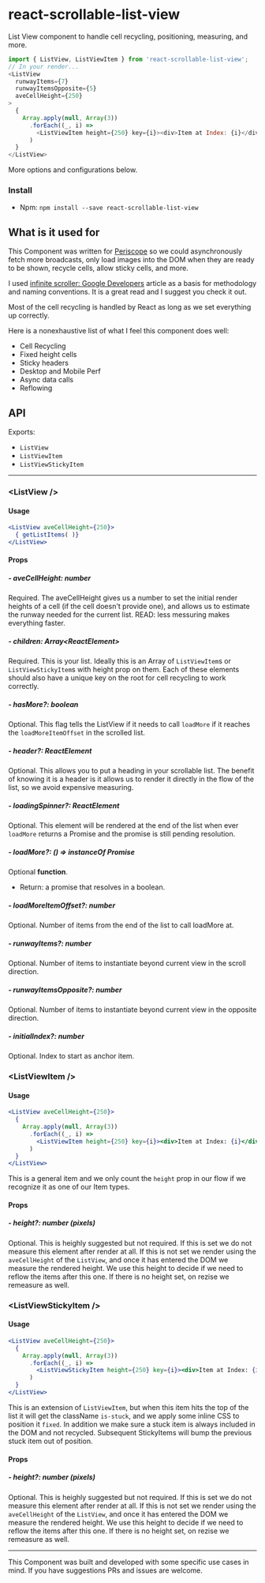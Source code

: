 # react-scrollable-list-view

List View component to handle cell recycling, positioning, measuring, and more.

```js
import { ListView, ListViewItem } from 'react-scrollable-list-view';
// In your render...
<ListView
  runwayItems={7}
  runwayItemsOpposite={5}
  aveCellHeight={250}
>
  {
    Array.apply(null, Array(3))
      .forEach((_, i) => 
        <ListViewItem height={250} key={i}><div>Item at Index: {i}</div></ListViewItem>
      )
  }
</ListView>
```

More options and configurations below.

### Install

- Npm: `npm install --save react-scrollable-list-view`


## What is it used for

This Component was written for [Periscope](https://periscope.tv) so we could asynchronously fetch more broadcasts,
only load images into the DOM when they are ready to be shown, recycle cells, allow sticky cells, and more.

I used [infinite scroller: Google Developers](https://developers.google.com/web/updates/2016/07/infinite-scroller) article
as a basis for methodology and naming conventions. It is a great read and I suggest you check it out.

Most of the cell recycling is handled by React as long as we set everything up correctly.

Here is a nonexhaustive list of what I feel this component does well:
- Cell Recycling
- Fixed height cells
- Sticky headers
- Desktop and Mobile Perf
- Async data calls
- Reflowing

## API

Exports:
- `ListView`
- `ListViewItem`
- `ListViewStickyItem`

---

### &lt;ListView />
#### Usage
```jsx
<ListView aveCellHeight={250}>
  { getListItems( )}
</ListView>
```

#### Props

##### - aveCellHeight: number
Required. The aveCellHeight gives us a number to set the initial render heights of a cell (if the cell doesn't provide one),
and allows us to estimate the runway needed for the current list. READ: less messuring makes everything faster.

##### - children: Array&lt;ReactElement>
Required. This is your list. Ideally this is an Array of `ListViewItem`s or `ListViewStickyItem`s with height prop on them.
Each of these elements should also have a unique key on the root for cell recycling to work correctly.

##### - hasMore?: boolean
Optional. This flag tells the ListView if it needs to call `loadMore` if it reaches the `loadMoreItemOffset` in the scrolled
list.

##### - header?: ReactElement
Optional. This allows you to put a heading in your scrollable list. The benefit of knowing it is a header is it allows us
to render it directly in the flow of the list, so we avoid expensive measuring.

##### - loadingSpinner?: ReactElement
Optional. This element will be rendered at the end of the list when ever `loadMore` returns a Promise and the promise is
still pending resolution.

##### - loadMore?: () => instanceOf Promise
Optional **function**.

- Return: a promise that resolves in a boolean.

##### - loadMoreItemOffset?: number
Optional. Number of items from the end of the list to call loadMore at.

##### - runwayItems?: number
Optional. Number of items to instantiate beyond current view in the scroll direction.

##### - runwayItemsOpposite?: number
Optional. Number of items to instantiate beyond current view in the opposite direction.

##### - initialIndex?: number
Optional. Index to start as anchor item.


### &lt;ListViewItem />
#### Usage
```jsx
<ListView aveCellHeight={250}>
  {
    Array.apply(null, Array(3))
      .forEach((_, i) => 
        <ListViewItem height={250} key={i}><div>Item at Index: {i}</div></ListViewItem>
      )
  }
</ListView>
```

This is a general item and we only count the `height` prop in our flow if we recognize it as one of our Item types.

#### Props
##### - height?: number (pixels)
Optional. This is heighly suggested but not required. If this is set we do not measure this element after render at all.
If this is not set we render using the `aveCellHeight` of the `ListView`, and once it has entered the DOM we measure the
rendered height. We use this height to decide if we need to reflow the items after this one. If there is no height
set, on rezise we remeasure as well.


### &lt;ListViewStickyItem />
#### Usage
```jsx
<ListView aveCellHeight={250}>
  {
    Array.apply(null, Array(3))
      .forEach((_, i) => 
        <ListViewStickyItem height={250} key={i}><div>Item at Index: {i}</div></ListViewStickyItem>
      )
  }
</ListView>
```

This is an extension of `ListViewItem`, but when this item hits the top of the list it will get the className `is-stuck`,
and we apply some inline CSS to position it `fixed`. In addition we make sure a stuck item is always included in the DOM
and not recycled. Subsequent StickyItems will bump the previous stuck item out of position.

#### Props
##### - height?: number (pixels)
Optional. This is heighly suggested but not required. If this is set we do not measure this element after render at all.
If this is not set we render using the `aveCellHeight` of the `ListView`, and once it has entered the DOM we measure the
rendered height. We use this height to decide if we need to reflow the items after this one. If there is no height
set, on rezise we remeasure as well.

---

This Component was built and developed with some specific use cases in mind. If you have suggestions PRs and issues are
welcome.
